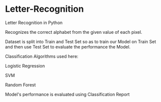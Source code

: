 # Letter-Recognition
Letter Recognition in Python

Recognizes the correct alphabet from the given value of each pixel.

Dataset is split into Train and Test Set so as to train our Model on Train Set and then use Test Set to evaluate the performance the Model.

Classification Algorithms used here:

Logistic Regression

SVM

Random Forest

Model's performance is evaluated using Classification Report
